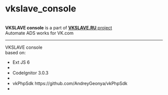# vkslave_console
<br/>
<b>VKSLAVE console</b> is a part of <a href="vkslave.ru"><b>VKSLAVE.RU</b> project</a><br/>
Automate ADS works for VK.com <br/>
<hr/>
VKSLAVE console <br/>
based on: <br/>
<ul>
	<li>Ext JS 6  <li/>
	<li>CodeIgnitor 3.0.3  <li/>
	<li>vkPhpSdk    https://github.com/AndreyGeonya/vkPhpSdk <li>
</ul>

